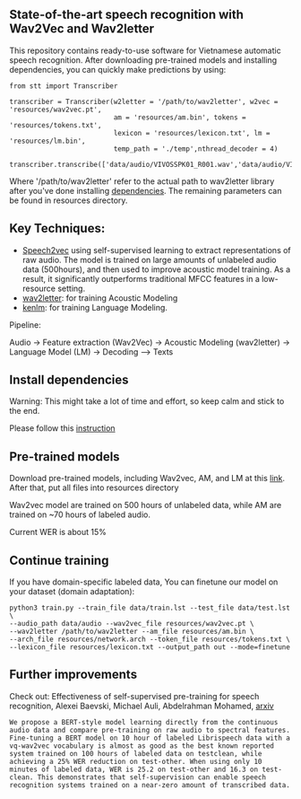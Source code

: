 ## State-of-the-art speech recognition with Wav2Vec and Wav2letter
This repository contains ready-to-use software for Vietnamese automatic speech recognition. After downloading pre-trained models and installing dependencies, you can quickly make predictions by using:

```
from stt import Transcriber

transcriber = Transcriber(w2letter = '/path/to/wav2letter', w2vec = 'resources/wav2vec.pt', 
                          am = 'resources/am.bin', tokens = 'resources/tokens.txt', 
                          lexicon = 'resources/lexicon.txt', lm = 'resources/lm.bin',
                          temp_path = './temp',nthread_decoder = 4)

transcriber.transcribe(['data/audio/VIVOSSPK01_R001.wav','data/audio/VIVOSSPK01_R002.wav'])
```
Where '/path/to/wav2letter' refer to the actual path to wav2letter library after you've done installing [dependencies](https://github.com/mailong25/vietnamese-speech-recognition/blob/master/dependencies.md). The remaining parameters can be found in resources directory.


## Key Techniques:
 - [Speech2vec](https://arxiv.org/abs/1904.05862) using self-supervised learning to extract representations of raw audio. The model is trained on large amounts of unlabeled audio data (500hours), and then used to improve acoustic model training. As a result, it significantly outperforms traditional MFCC features in a low-resource setting.
 - [wav2letter](https://arxiv.org/pdf/1609.03193.pdf): for training Acoustic Modeling
 - [kenlm](https://github.com/kpu/kenlm): for training Language Modeling.

Pipeline:

Audio -> Feature extraction (Wav2Vec) -> Acoustic Modeling (wav2letter) -> Language Model (LM) -> Decoding --> Texts


## Install dependencies
Warning: This might take a lot of time and effort, so keep calm and stick to the end.

Please follow this [instruction](https://github.com/mailong25/vietnamese-speech-recognition/blob/master/dependencies.md)


## Pre-trained models
Download pre-trained models, including Wav2vec, AM, and LM at this [link](https://drive.google.com/file/d/1q7ReoRT9yeDxVm8Xj521n-c-bIhgcBwU/view?usp=sharing). After that, put all files into resources directory

Wav2vec model are trained on 500 hours of unlabeled data, while AM are trained on ~70 hours of labeled audio.

Current WER is about 15%

## Continue training
If you have domain-specific labeled data, You can finetune our model on your dataset (domain adaptation):
```
python3 train.py --train_file data/train.lst --test_file data/test.lst \
--audio_path data/audio --wav2vec_file resources/wav2vec.pt \
--wav2letter /path/to/wav2letter --am_file resources/am.bin \
--arch_file resources/network.arch --token_file resources/tokens.txt \
--lexicon_file resources/lexicon.txt --output_path out --mode=finetune
```

## Further improvements
Check out: Effectiveness of self-supervised pre-training for speech recognition, Alexei Baevski, Michael Auli, Abdelrahman Mohamed, [arxiv](https://arxiv.org/abs/1911.03912)
```
We propose a BERT-style model learning directly from the continuous audio data and compare pre-training on raw audio to spectral features. Fine-tuning a BERT model on 10 hour of labeled Librispeech data with a vq-wav2vec vocabulary is almost as good as the best known reported system trained on 100 hours of labeled data on testclean, while achieving a 25% WER reduction on test-other. When using only 10 minutes of labeled data, WER is 25.2 on test-other and 16.3 on test-clean. This demonstrates that self-supervision can enable speech recognition systems trained on a near-zero amount of transcribed data.
```
